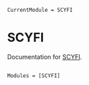 ```@meta
CurrentModule = SCYFI
```

# SCYFI

Documentation for [SCYFI](https://github.com/Lukas.eisenmann@zi-mannheim.de/SCYFI.jl).

```@index
```

```@autodocs
Modules = [SCYFI]
```
